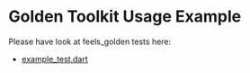 # Golden Toolkit Usage Example

Please have look at feels_golden tests here:

- [example_test.dart](test/example_test.dart)
